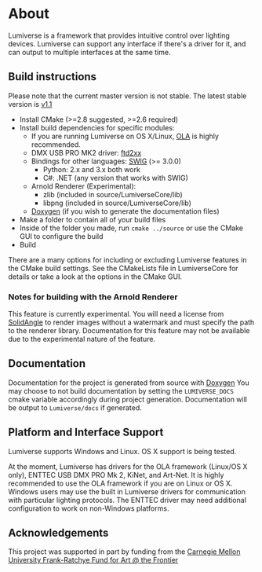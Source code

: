 # About
Lumiverse is a framework that provides intuitive control over lighting devices.
Lumiverse can support any interface if there's a driver for it, and can output to
multiple interfaces at the same time.

## Build instructions
Please note that the current master version is not stable.
The latest stable version is [v1.1](https://github.com/ebshimizu/Lumiverse/tree/v1.1)

* Install CMake (>=2.8 suggested, >=2.6 required)
* Install build dependencies for specific modules:
	* If you are running Lumiverse on OS X/Linux, [OLA](http://www.openlighting.org/) is highly recommended.
    * DMX USB PRO MK2 driver: [ftd2xx](http://www.ftdichip.com/Drivers/D2XX.htm)
    * Bindings for other languages: [SWIG](http://www.swig.org/) (>= 3.0.0)
    	* Python: 2.x and 3.x both work
    	* C#: .NET (any version that works with SWIG)
    * Arnold Renderer (Experimental):
    	* zlib (included in source/LumiverseCore/lib)
    	* libpng (included in source/LumiverseCore/lib)
    * [Doxygen](http://www.doxygen.org/) (if you wish to generate the documentation files)
* Make a folder to contain all of your build files
* Inside of the folder you made, run `cmake ../source` or use the CMake GUI to configure the build
* Build

There are a many options for including or excluding Lumiverse features in the CMake build settings.
See the CMakeLists file in LumiverseCore for details or take a look at the options in the
CMake GUI.

### Notes for building with the Arnold Renderer
This feature is currently experimental. You will need a license from [SolidAngle](https://www.solidangle.com/) to render images
without a watermark and must specify the path to the renderer library. Documentation for this feature may not be available due to
the experimental nature of the feature.

## Documentation
Documentation for the project is generated from source with [Doxygen](http://www.stack.nl/~dimitri/doxygen/)
You may choose to not build documentation by setting the `LUMIVERSE_DOCS`
cmake variable accordingly during project generation.
Documentation will be output to  `Lumiverse/docs` if generated. 


## Platform and Interface Support
Lumiverse supports Windows and Linux. OS X support is being tested.

At the moment, Lumiverse has drivers for the OLA framework (Linux/OS X only), ENTTEC USB DMX PRO Mk 2, KiNet, and Art-Net.
It is highly recommended to use the OLA framework if you are on Linux or OS X. Windows users may
use the built in Lumiverse drivers for communication with particular lighting protocols. The ENTTEC driver
may need additional configuration to work on non-Windows platforms.

## Acknowledgements
This project was supported in part by funding from the [Carnegie Mellon
University Frank-Ratchye Fund for Art @ the Frontier](http://studioforcreativeinquiry.org/)